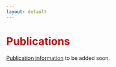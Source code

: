 ```yaml
---
layout: default
---
```


<h1 style="color: #cc0000;">Publications</h1>
<a href="https://scholar.google.com/citations?user=MJBagbcAAAAJ&hl=en">Publication information</a> to be added soon.